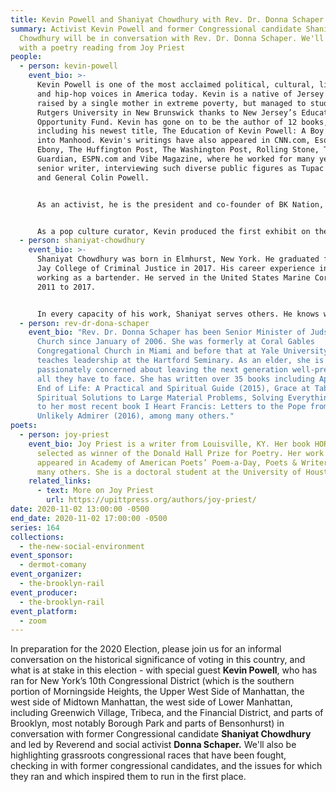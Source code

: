 ```yaml
---
title: Kevin Powell and Shaniyat Chowdhury with Rev. Dr. Donna Schaper
summary: Activist Kevin Powell and former Congressional candidate Shaniyat
  Chowdhury will be in conversation with Rev. Dr. Donna Schaper. We'll conclude
  with a poetry reading from Joy Priest
people:
  - person: kevin-powell
    event_bio: >-
      Kevin Powell is one of the most acclaimed political, cultural, literary
      and hip-hop voices in America today. Kevin is a native of Jersey City,
      raised by a single mother in extreme poverty, but managed to study at
      Rutgers University in New Brunswick thanks to New Jersey’s Educational
      Opportunity Fund. Kevin has gone on to be the author of 12 books,
      including his newest title, The Education of Kevin Powell: A Boy’s Journey
      into Manhood. Kevin's writings have also appeared in CNN.com, Esquire,
      Ebony, The Huffington Post, The Washington Post, Rolling Stone, The
      Guardian, ESPN.com and Vibe Magazine, where he worked for many years as a
      senior writer, interviewing such diverse public figures as Tupac Shakur
      and General Colin Powell.


      As an activist, he is the president and co-founder of BK Nation, a new national, progressive, multicultural organization focused on such issues as education, civic engagement, leadership training, health and wellness, social media, arts and culture, and job and small business creation. 


      As a pop culture curator, Kevin produced the first exhibit on the history of hip-hop in America at the Rock and Roll Hall of Fame in Cleveland, Ohio, which toured America and overseas. As a humanitarian, Kevin's work includes local, national and international initiatives to end violence against women and girls (including a very well-regarded appearance on The Oprah Winfrey Show highlighting domestic violence); and he has done extensive philanthropic and relief work, ranging from Hurricane Katrina to earthquakes in Haiti and Japan, to Superstorm Sandy in New York, to his annual holiday party and clothing drive for the homeless every December since 9/11.
  - person: shaniyat-chowdhury
    event_bio: >-
      Shaniyat Chowdhury was born in Elmhurst, New York. He graduated from John
      Jay College of Criminal Justice in 2017. His career experience includes
      working as a bartender. He served in the United States Marine Corps from
      2011 to 2017.


      In every capacity of his work, Shaniyat serves others. He knows what it’s like to have a thankless job as a bar-back, mold the minds of youth, serve his country, and bring his community together. As the son of Bangladeshi immigrants knows what it’s like to watch his parents work in the hospitality/service industry to make ends meet, suffer the adverse effects of decisions made for union workers, and saw the effects of climate change first-hand while serving in the Marine Corps. Being a part of Alexandria Ocasio-Cortez’s campaign changed his life -- and now he wants to change the lives of the constituents in his district.
  - person: rev-dr-dona-schaper
    event_bio: "Rev. Dr. Donna Schaper has been Senior Minister of Judson Memorial
      Church since January of 2006. She was formerly at Coral Gables
      Congregational Church in Miami and before that at Yale University and
      teaches leadership at the Hartford Seminary. As an elder, she is
      passionately concerned about leaving the next generation well-prepared for
      all they have to face. She has written over 35 books including Approaching
      End of Life: A Practical and Spiritual Guide (2015), Grace at Table: Small
      Spiritual Solutions to Large Material Problems, Solving Everything (2013),
      to her most recent book I Heart Francis: Letters to the Pope from an
      Unlikely Admirer (2016), among many others."
poets:
  - person: joy-priest
    event_bio: Joy Priest is a writer from Louisville, KY. Her book HORSEPOWER was
      selected as winner of the Donald Hall Prize for Poetry. Her work has
      appeared in Academy of American Poets’ Poem-a-Day, Poets & Writers, and
      many others. She is a doctoral student at the University of Houston.
    related_links:
      - text: More on Joy Priest
        url: https://upittpress.org/authors/joy-priest/
date: 2020-11-02 13:00:00 -0500
end_date: 2020-11-02 17:00:00 -0500
series: 164
collections:
  - the-new-social-environment
event_sponsor:
  - dermot-comany
event_organizer:
  - the-brooklyn-rail
event_producer:
  - the-brooklyn-rail
event_platform:
  - zoom
---
```

In preparation for the 2020 Election, please join us for an informal conversation on the historical significance of voting in this country, and what is at stake in this election - with special guest **Kevin Powell**, who has ran for New York’s 10th Congressional District (which is the southern portion of Morningside Heights, the Upper West Side of Manhattan, the west side of Midtown Manhattan, the west side of Lower Manhattan, including Greenwich Village, Tribeca, and the Financial District, and parts of Brooklyn, most notably Borough Park and parts of Bensonhurst) in conversation with former Congressional candidate **Shaniyat Chowdhury** and led by Reverend and social activist **Donna Schaper.** We'll also be highlighting grassroots congressional races that have been fought, checking in with former congressional candidates, and the issues for which they ran and which inspired them to run in the first place.